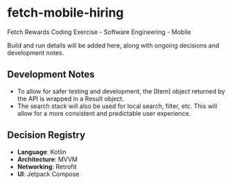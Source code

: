 # fetch-mobile-hiring
Fetch Rewards Coding Exercise - Software Engineering - Mobile

Build and run details will be added here, along with ongoing decisions and development notes.

## Development Notes
- To allow for safer testing and development, the [Item] object returned by the API is wrapped in a Result object.
- The search stack will also be used for local search, filter, etc. This will allow for a more consistent and predictable user experience.


## Decision Registry
- **Language**: Kotlin
- **Architecture**: MVVM
- **Networking**: Retrofit
- **UI**: Jetpack Compose
